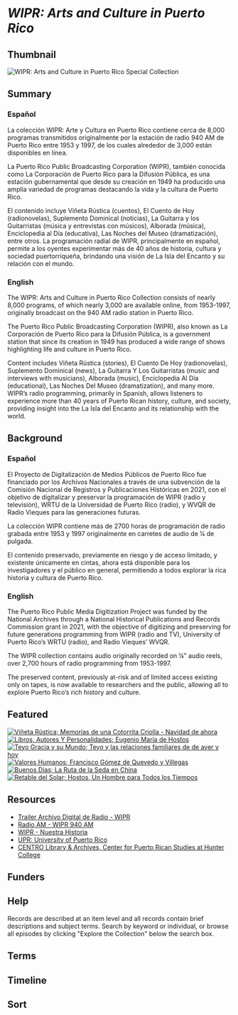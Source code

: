 # <em>WIPR: Arts and Culture in Puerto Rico</em>

## Thumbnail

![<em>WIPR: Arts and Culture in Puerto Rico</em> Special Collection](https://s3.amazonaws.com/americanarchive.org/special-collections/wipr-logo1.png "WIPR Logo")

## Summary

### Español

La colección WIPR: Arte y Cultura en Puerto Rico contiene cerca de 8,000 programas transmitidos originalmente por la estación de radio 940 AM de Puerto Rico entre 1953 y 1997, de los cuales alrededor de 3,000 están disponibles en línea.

La Puerto Rico Public Broadcasting Corporation (WIPR), también conocida como La Corporación de Puerto Rico para la Difusión Pública, es una estación gubernamental que desde su creación en 1949 ha producido una amplia variedad de programas destacando la vida y la cultura de Puerto Rico.

El contenido incluye Viñeta Rústica (cuentos), El Cuento de Hoy (radionovelas), Suplemento Dominical (noticias), La Guitarra y los Guitarristas (música y entrevistas con músicos), Alborada (música), Enciclopedia al Día (educativa), Las Noches del Museo (dramatización), entre otros. La programación radial de WIPR, principalmente en español, permite a los oyentes experimentar más de 40 años de historia, cultura y sociedad puertorriqueña, brindando una visión de La Isla del Encanto y su relación con el mundo.

### English

The WIPR: Arts and Culture in Puerto Rico Collection consists of nearly 8,000 programs, of which nearly 3,000 are available online, from 1953-1997, originally broadcast on the 940 AM radio station in Puerto Rico.

The Puerto Rico Public Broadcasting Corporation (WIPR), also known as La Corporación de Puerto Rico para la Difusión Pública, is a government station that since its creation in 1949 has produced a wide range of shows highlighting life and culture in Puerto Rico. 

Content includes Viñeta Rústica (stories), El Cuento De Hoy (radionovelas), Suplemento Dominical (news), La Guitarra Y Los Guitarristas (music and interviews with musicians), Alborada (music), Enciclopedia Al Día (educational), Las Noches Del Museo (dramatization), and many more.
WIPR’s radio programming, primarily in Spanish, allows listeners to experience more than 40 years of Puerto Rican history, culture, and society, providing insight into the La Isla del Encanto and its relationship with the world.


## Background

### Español

El Proyecto de Digitalización de Medios Públicos de Puerto Rico fue financiado por los Archivos Nacionales a través de una subvención de la Comisión Nacional de Registros y Publicaciones Históricas en 2021, con el objetivo de digitalizar y preservar la programación de WIPR (radio y televisión), WRTU de la Universidad de Puerto Rico (radio), y WVQR de Radio Vieques para las generaciones futuras.

La colección WIPR contiene más de 2700 horas de programación de radio grabada entre 1953 y 1997 originalmente en carretes de audio de 1⁄4 de pulgada.

El contenido preservado, previamente en riesgo y de acceso limitado, y existente únicamente en cintas, ahora está disponible para los investigadores y el público en general, permitiendo a todos explorar la rica historia y cultura de Puerto Rico.

### English

The Puerto Rico Public Media Digitization Project was funded by the National Archives through a National Historical Publications and Records Commission grant in 2021, with the objective of digitizing and preserving for future generations programming from WIPR (radio and TV), University of Puerto Rico’s WRTU (radio), and Radio Vieques’ WVQR.

The WIPR collection contains audio originally recorded on ¼” audio reels, over 2,700 hours of radio programming from 1953-1997.

The preserved content, previously at-risk and of limited access existing only on tapes, is now available to researchers and the public, allowing all to explore Puerto Rico’s rich history and culture.


## Featured

[![Viñeta Rústica; Memorias de una Cotorrita Criolla - Navidad de ahora](https://s3.amazonaws.com/americanarchive.org/special-collections/wipr-logo1.png)](/catalog/cpb-aacip-4a7ac2f798d)
[![Libros, Autores Y Personalidades; Eugenio María de Hostos](https://s3.amazonaws.com/americanarchive.org/special-collections/wipr-logo1.png)](/catalog/cpb-aacip-2af687941c9)
[![Teyo Gracia y su Mundo; Teyo y las relaciones familiares de de ayer y hoy](https://s3.amazonaws.com/americanarchive.org/special-collections/wipr-logo1.png)](/catalog/cpb-aacip-6726dbe3924)
[![Valores Humanos; Francisco Gómez de Quevedo y Villegas](https://s3.amazonaws.com/americanarchive.org/special-collections/wipr-logo1.png)](/catalog/cpb-aacip-f3cf81fd778)
[![Buenos Días; La Ruta de la Seda en China](https://s3.amazonaws.com/americanarchive.org/special-collections/wipr-logo1.png)](/catalog/cpb-aacip-f289e15bb05)
[![Retable del Solar; Hostos, Un Hombre para Todos los Tiempos](https://s3.amazonaws.com/americanarchive.org/special-collections/wipr-logo1.png)](/catalog/cpb-aacip-cb91f02f517)

## Resources

- [Trailer Archivo Digital de Radio - WIPR]( https://www.youtube.com/watch?v=bGHw2SiPMys&t=83s)
- [Radio AM - WIPR 940 AM]( https://wipr.pr/am/)
- [WIPR - Nuestra Historia](https://wipr.pr/nuestra-historia/)
- [UPR: University of Puerto Rico]( https://dloc.com/collections/iupr)
- [CENTRO Library & Archives, Center for Puerto Rican Studies at Hunter College]( https://centropr.hunter.cuny.edu/library/)

## Funders

## Help

Records are described at an item level and all records contain brief descriptions and subject terms. Search by keyword or individual, or browse all episodes by clicking "Explore the Collection" below the search box.

## Terms 

## Timeline

## Sort


